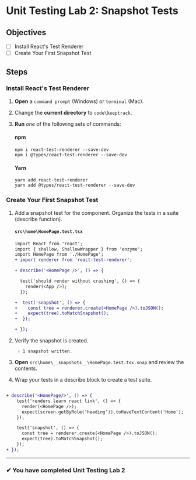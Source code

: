 # Unit Testing Lab 2: Snapshot Tests

## Objectives

- [ ] Install React's Test Renderer
- [ ] Create Your First Snapshot Test

## Steps

### Install React's Test Renderer

1. **Open** a `command prompt` (Windows) or `terminal` (Mac).
1. Change the **current directory** to `code\keeptrack`.
1. **Run** _one_ of the following sets of commands:

   #### npm

   ```shell
   npm i react-test-renderer --save-dev
   npm i @types/react-test-renderer --save-dev
   ```

   #### Yarn

   ```shell
   yarn add react-test-renderer
   yarn add @types/react-test-renderer --save-dev
   ```

### Create Your First Snapshot Test

1. Add a snapshot test for the component. Organize the tests in a suite (describe function).

   #### `src\home\HomePage.test.tsx`

   ```diff
   import React from 'react';
   import { shallow, ShallowWrapper } from 'enzyme';
   import HomePage from './HomePage';
   + import renderer from 'react-test-renderer';

   + describe('<HomePage />', () => {

     test('should render without crashing', () => {
       render(<App />);
     });

   +  test('snapshot', () => {
   +    const tree = renderer.create(<HomePage />).toJSON();
   +    expect(tree).toMatchSnapshot();
   +  });

   + });
   ```

1. Verify the snapshot is created.

   ```shell
    › 1 snapshot written.
   ```

1. **Open** `src\home\__snapshots__\HomePage.test.tsx.snap` and review the contents.

1. Wrap your tests in a describe block to create a test suite.

```diff

+ describe('<HomePage/>', () => {
    test('renders learn react link', () => {
      render(<HomePage />);
      expect(screen.getByRole('heading')).toHaveTextContent('Home');
    });

    test('snapshot', () => {
      const tree = renderer.create(<HomePage />).toJSON();
      expect(tree).toMatchSnapshot();
    });
+ });
```

---

### &#10004; You have completed Unit Testing Lab 2
